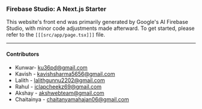### Firebase Studio: A Next.js Starter

This website's front end was primarily generated by Google's AI Firebase Studio, with minor code adjustments made afterward. To get started, please refer to the `[[[src/app/page.tsx]]]` file.

-----------------------------------------------------------------

#### Contributors

* Kunwar- ku36pd@gmail.com
* Kavish - kavishsharma5656@gmail.com
* Lalith - lalithgunnu2202@gmail.com
* Rahul - iclapcheekz69@gmail.com
* Akshay - akshwebteam@gmail.com
* Chaitainya - chaitanyamahajan06@gmail.com
